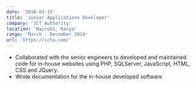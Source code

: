 ```yaml
---
date: '2018-03-15'
title: 'Junior Applications Developer'
company: 'ICT Authority'
location: 'Nairobi, Kenya'
range: 'March - December 2018'
url: 'https://icta.com/'
---
```


- Collaborated with the senior engineers to developed and maintained code for in-house websites using PHP, SQLServer, JavaScript, HTML, CSS and JQuery.
- Wrote documentation for the in-house developed software
